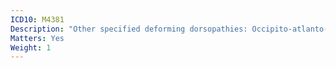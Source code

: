 ```yaml
---
ICD10: M4381
Description: "Other specified deforming dorsopathies: Occipito-atlanto-axial region"
Matters: Yes
Weight: 1
---
```


